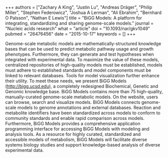 +++
authors = ["Zachary A King", "Justin Lu", "Andreas Dräger", "Philip Miller", "Stephen Federowicz", "Joshua A Lerman", "Ali Ebrahim", "Bernhard O Palsson", "Nathan E Lewis"]
title = "BiGG Models: A platform for integrating, standardizing and sharing genome-scale models."
journal = "Nucleic acids research"
what = "article"
doi = "10.1093/nar/gkv1049"
pubmed = "26476456"
date = "2015-10-17"
keywords = []
+++

Genome-scale metabolic models are mathematically-structured knowledge bases that can be used to predict metabolic pathway usage and growth phenotypes. Furthermore, they can generate and test hypotheses when integrated with experimental data. To maximize the value of these models, centralized repositories of high-quality models must be established, models must adhere to established standards and model components must be linked to relevant databases. Tools for model visualization further enhance their utility. To meet these needs, we present BiGG Models (http://bigg.ucsd.edu), a completely redesigned Biochemical, Genetic and Genomic knowledge base. BiGG Models contains more than 75 high-quality, manually-curated genome-scale metabolic models. On the website, users can browse, search and visualize models. BiGG Models connects genome-scale models to genome annotations and external databases. Reaction and metabolite identifiers have been standardized across models to conform to community standards and enable rapid comparison across models. Furthermore, BiGG Models provides a comprehensive application programming interface for accessing BiGG Models with modeling and analysis tools. As a resource for highly curated, standardized and accessible models of metabolism, BiGG Models will facilitate diverse systems biology studies and support knowledge-based analysis of diverse experimental data. 